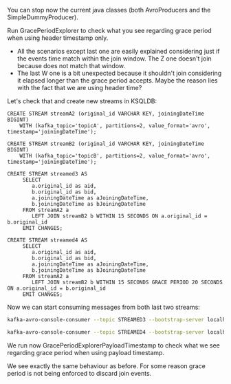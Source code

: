 You can stop now the current java classes (both AvroProducers and the SimpleDummyProducer).

Run GracePeriodExplorer to check what you see regarding grace period when using header timestamp only.

- All the scenarios except last one are easily explained considering just if the events time match within the join
  window. The Z one doesn't join because does not match that window.
- The last W one is a bit unexpected because it shouldn't join considering it elapsed longer than the grace period
  accepts. Maybe the reason lies with the fact that we are using header time?

Let's check that and create new streams in KSQLDB:

```
CREATE STREAM streamA2 (original_id VARCHAR KEY, joiningDateTime BIGINT)
    WITH (kafka_topic='topicA', partitions=2, value_format='avro', timestamp='joiningDateTime');
```

```
CREATE STREAM streamB2 (original_id VARCHAR KEY, joiningDateTime BIGINT)
    WITH (kafka_topic='topicB', partitions=2, value_format='avro', timestamp='joiningDateTime');
```

```
CREATE STREAM streamed3 AS
     SELECT 
        a.original_id as aid,
        b.original_id as bid,
        a.joiningDateTime as aJoiningDateTime,
        b.joiningDateTime as bJoiningDateTime
     FROM streamA2 a
        LEFT JOIN streamB2 b WITHIN 15 SECONDS ON a.original_id = b.original_id
     EMIT CHANGES;
```

```     
CREATE STREAM streamed4 AS
     SELECT 
        a.original_id as aid,
        b.original_id as bid,
        a.joiningDateTime as aJoiningDateTime,
        b.joiningDateTime as bJoiningDateTime
     FROM streamA2 a
        LEFT JOIN streamB2 b WITHIN 15 SECONDS GRACE PERIOD 20 SECONDS ON a.original_id = b.original_id
     EMIT CHANGES;
```

Now we can start consuming messages from both last two streams:

```bash
kafka-avro-console-consumer --topic STREAMED3 --bootstrap-server localhost:9092 --property schema.registry.url=http://127.0.0.1:8081 --from-beginning
```

```bash
kafka-avro-console-consumer --topic STREAMED4 --bootstrap-server localhost:9092 --property schema.registry.url=http://127.0.0.1:8081 --from-beginning
```

We run now GracePeriodExplorerPayloadTimestamp to check what we see regarding grace period when using payload timestamp.

We see exactly the same behaviour as before. For some reason grace period is not being enforced to discard join events.

